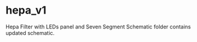 # hepa_v1
Hepa Filter with LEDs panel and Seven Segment
Schematic folder contains updated schematic.
